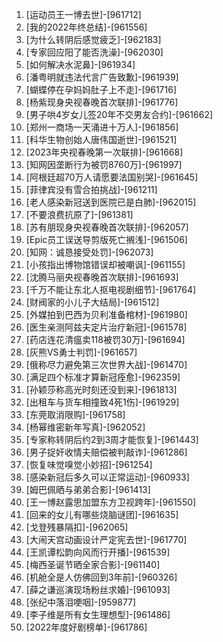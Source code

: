 
1. [运动员王一博去世]-[961712]
1. [我的2022年终总结]-[961556]
1. [为什么转阴后感觉疲乏]-[962183]
1. [专家回应阳了能否洗澡]-[962030]
1. [如何解决水泥鼻]-[961934]
1. [潘粤明就违法代言广告致歉]-[961939]
1. [蝴蝶停在孕妈妈肚子上不走]-[961716]
1. [杨紫现身央视春晚首次联排]-[961776]
1. [男子哄4岁女儿签20年不交男友合约]-[961662]
1. [郑州一商场一天涌进十万人]-[961856]
1. [科华生物创始人唐伟国逝世]-[961521]
1. [2023年央视春晚第一次联排]-[961668]
1. [知网因垄断行为被罚8760万]-[961997]
1. [阿根廷超70万人请愿要法国别哭]-[961645]
1. [菲律宾没有雪合拍挑战]-[961211]
1. [老人感染新冠送到医院已是白肺]-[962015]
1. [不要浪费抗原了]-[961381]
1. [苏有朋现身央视春晚首次联排]-[962057]
1. [Epic员工误送导剪版死亡搁浅]-[961506]
1. [知网：诚恳接受处罚]-[962073]
1. [小孩指出博物馆错误却被嘲讽]-[961155]
1. [沈腾马丽央视春晚首次联排]-[961693]
1. [千万不能让东北人抠电视剧细节]-[961764]
1. [财阀家的小儿子大结局]-[961512]
1. [外媒拍到巴西为贝利准备棺材]-[961980]
1. [医生亲测阿兹夫定片治疗新冠]-[961578]
1. [药店连花清瘟卖118被罚30万]-[961694]
1. [灰熊VS勇士判罚]-[961657]
1. [俄称尽力避免第三次世界大战]-[961470]
1. [满足四个标准才算新冠痊愈]-[962359]
1. [孙颖莎称高光时刻还没到来]-[961813]
1. [出租车与货车相撞致4死1伤]-[961929]
1. [东莞取消限购]-[961758]
1. [杨幂维密新年写真]-[962052]
1. [专家称转阴后约2到3周才能恢复]-[961443]
1. [男子捉奸收情夫赔偿被判敲诈]-[961286]
1. [恢复味觉嗅觉小妙招]-[961254]
1. [感染新冠后多久可以正常运动]-[960933]
1. [姆巴佩晒与弟弟合影]-[961413]
1. [王一博赵露思加盟东方卫视跨年]-[961550]
1. [回来的女儿有哪些烧脑谜团]-[961635]
1. [戈登残暴隔扣]-[962065]
1. [大闹天宫动画设计严定宪去世]-[961770]
1. [王凯谭松韵向风而行开播]-[961539]
1. [梅西圣诞节晒全家合影]-[961140]
1. [机舱全是人仿佛回到3年前]-[960326]
1. [薛之谦巡演现场粉丝求婚]-[961093]
1. [张纪中落泪哽咽]-[959877]
1. [李子维是所有女生理想型]-[961486]
1. [2022年度好剧榜单]-[961786]